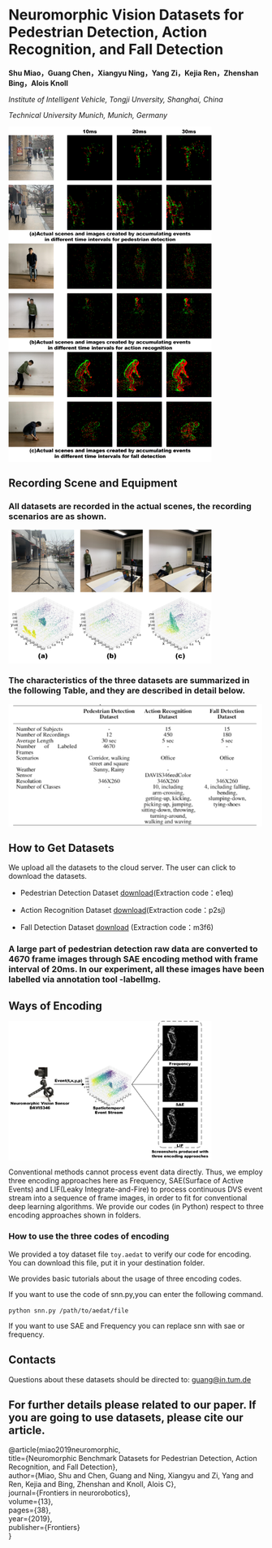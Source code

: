# Neuromorphic Vision Datasets for Pedestrian Detection, Action Recognition, and Fall Detection

**Shu Miao，Guang Chen，Xiangyu Ning，Yang Zi，Kejia Ren，Zhenshan Bing，Alois Knoll**

*Institute of Intelligent Vehicle, Tongji Unversity, Shanghai, China*

*Technical University Munich, Munich, Germany*

<img src="picture/4.jpg" width="400" hegiht="213" align=center />


## Recording Scene and Equipment

### All datasets are recorded in the actual scenes, the recording scenarios are as shown.

<img src="picture/1.jpg" width="400" hegiht="213" align=center />

### The characteristics of the three datasets are summarized in the following Table, and they are described in detail below.

<img src="picture/5.jpg" width="500" hegiht="213" align=center />

## How to Get Datasets

We upload all the datasets to the cloud server. The user can click to download the datasets.

 - Pedestrian Detection Dataset [download](https://pan.baidu.com/s/1LBbyy7O5Y8ZpGZkQ2gy9eg)(Extraction code：e1eq) 

 - Action Recognition Dataset [download](https://pan.baidu.com/s/1ooGwdN2rH8IFmm-EBEGGCA)(Extraction code：p2sj)

- Fall Detection Dataset [download](https://pan.baidu.com/s/1mHFaDSNJU0iLvgQrZx9DKA) (Extraction code：m3f6)

### A large part of pedestrian detection raw data are converted to 4670 frame images through SAE encoding method with frame interval of 20ms. In our experiment, all these images have been labelled via annotation tool -labelImg.



## Ways of Encoding

<img src="picture/2.jpg" width="400" hegiht="213" align=center />

Conventional methods cannot process event data directly. Thus, we employ three encoding approaches here as Frequency, SAE(Surface of Active Events) and LIF(Leaky Integrate-and-Fire) to process continuous DVS event stream into a sequence of frame images, in order to fit for conventional deep learning algorithms. We provide our codes (in Python) respect to three encoding approaches shown in folders.


### How to use the three codes of encoding 


We provided a toy dataset file `toy.aedat` to verify our code for encoding. You can download this file, put it in your destination folder. 


We provides basic tutorials about the usage of three encoding codes.

If you want to use the code of snn.py,you can enter the following command.

`python snn.py /path/to/aedat/file`

If you want to use SAE and Frequency you can replace snn with sae or frequency.





## Contacts

Questions about these datasets should be directed to:
guang@in.tum.de

## For further details please related to our paper. If you are going to use datasets, please cite our article.

@article{miao2019neuromorphic,<br />
  title={Neuromorphic Benchmark Datasets for Pedestrian Detection, Action Recognition, and Fall Detection},<br />
  author={Miao, Shu and Chen, Guang and Ning, Xiangyu and Zi, Yang and Ren, Kejia and Bing, Zhenshan and Knoll, Alois C},<br />
  journal={Frontiers in neurorobotics},<br />
  volume={13},<br />
  pages={38},<br />
  year={2019},<br />
  publisher={Frontiers}<br />
}

